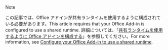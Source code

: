 > [!NOTE]
> <span data-ttu-id="89841-101">この記事では、Office アドインが共有ランタイムを使用するように構成されている必要があります。</span><span class="sxs-lookup"><span data-stu-id="89841-101">This article requires that your Office Add-in is configured to use a shared runtime.</span></span> <span data-ttu-id="89841-102">詳細については、「[共有ランタイムを使用するように Office アドインを構成する](../excel/configure-your-add-in-to-use-a-shared-runtime.md)」を参照してください。</span><span class="sxs-lookup"><span data-stu-id="89841-102">For more information, see [Configure your Office Add-in to use a shared runtime](../excel/configure-your-add-in-to-use-a-shared-runtime.md).</span></span>